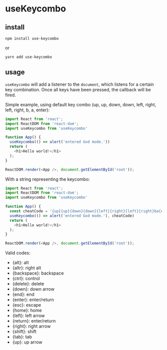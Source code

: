 # useKeycombo

## install

```
npm install use-keycombo
```
or
```
yarn add use-keycombo
```

## usage

`useKeycombo` will add a listener to the `document`, which listens for a certain key combination. Once all keys have been pressed, the callback will be fired.

Simple example, using default key combo (up, up, down, down, left, right, left, right, b, a, enter):

```js
import React from 'react';
import ReactDOM from 'react-dom';
import useKeycombo from 'useKeycombo'

function App() {
  useKeycombo(() => alert('entered God mode.'))
  return (
    <h1>Hello world!</h1>
  );
}

ReactDOM.render(<App />, document.getElementById('root'));
```

With a string representing the keycombo:

```js
import React from 'react';
import ReactDOM from 'react-dom';
import useKeycombo from 'useKeycombo'

function App() {
  const cheatCode = '{up}{up}{down}{down}{left}{right}{left}{right}ba{enter}'
  useKeycombo(() => alert('entered God mode.'), cheatCode)
  return (
    <h1>Hello world!</h1>
  );
}

ReactDOM.render(<App />, document.getElementById('root'));
```

Valid codes:
- {alt}: alt
- {altr}: right alt
- {backspace}: backspace
- {ctrl}: control
- {delete}: delete
- {down}: down arrow
- {end}: end
- {enter}: enter/return
- {esc}: escape
- {home}: home
- {left}: left arrow
- {return}: enter/return
- {right}: right arrow
- {shift}: shift
- {tab}: tab
- {up}: up arrow
